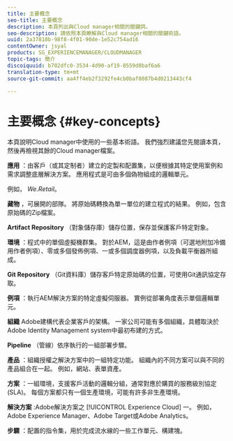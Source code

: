```yaml
---
title: 主要概念
seo-title: 主要概念
description: 本頁列出與Cloud manager相關的關鍵詞。
seo-description: 請依照本頁瞭解與Cloud manager相關的關鍵術語。
uuid: 2a37810b-98f8-4f01-90de-1e52c754ad16
contentOwner: jsyal
products: SG_EXPERIENCEMANAGER/CLOUDMANAGER
topic-tags: 簡介
discoiquuid: b702dfc0-3534-4d90-af19-8559d8baf6a6
translation-type: tm+mt
source-git-commit: aa4ff4eb2f3292fe4cb0baf8087b4d0213443cf4

---
```



# 主要概念 {#key-concepts}

本頁說明Cloud manager中使用的一些基本術語。 我們強烈建議您先閱讀本頁，然後再檢視其餘的Cloud manager檔案。

**應用** ：由客戶（或其定制者）建立的定製和配置集，以便根據其特定使用案例和需求調整底層解決方案。 應用程式是可由多個偽物組成的邏輯單元。

例如， *We.Retail*。

**藏物** ，可展開的部隊。 將原始碼轉換為單一單位的建立程式的結果。 例如，包含原始碼的Zip檔案。

**Artifact Repository** （對象儲存庫）儲存位置，保存並保護客戶特定對象。

**環境** ：程式中的單個虛擬機群集。 對於AEM，這是由作者例項（可選地附加冷備用作者例項）、零或多個發佈例項、一或多個調度器例項，以及負載平衡器所組成。

**Git Repository** （Git資料庫）儲存客戶特定原始碼的位置，可使用Git通訊協定存取。

**例項** ：執行AEM解決方案的特定虛擬伺服器。 實例從部署角度表示單個邏輯單元。

**組織** Adobe建構代表企業客戶的架構。 一家公司可能有多個組織，具體取決於Adobe Identity Management system中最初布建的方式。

**Pipeline** （管線）依序執行的一組部署步驟。

**產品** ：組織授權之解決方案中的一組特定功能。 組織內的不同方案可以與不同的產品組合在一起。 例如，網站、表單資產。

**方案** ：一組環境，支援客戶活動的邏輯分組，通常對應於購買的服務級別協定(SLA)。 每個方案都只有一個生產環境，可能有許多非生產環境。

**解決方案** :Adobe解決方案之 [!UICONTROL Experience Cloud] 一。 例如，Adobe Experience Manager、Adobe Target或Adobe Analytics。

**步驟** ：配置的指令集，用於完成流水線的一些工作單元、構建塊。
